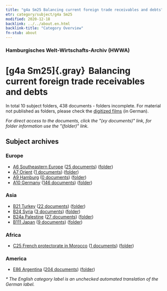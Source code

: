 ```yaml
---
title: "g4a Sm25 Balancing current foreign trade receivables and debts"
etr: category/subject/g4a Sm25
modified: 2020-12-18
backlink: ../../about.en.html
backlink-title: "Category Overview"
fn-stub: about
---
```


### Hamburgisches Welt-Wirtschafts-Archiv (HWWA)
# [g4a Sm25]{.gray}&#8201; Balancing current foreign trade receivables and debts&#160; 





In total 10 subject folders, 438 documents - folders incomplete.
For material not published as folders, please check the [digitized films](/film/h1_sh) (in German).

_For direct access to the documents, click the "(xy documents)" link, for folder information use the "(folder)" link._

## Subject archives



### Europe

- [A6 Southeastern Europe](../../../geo/about.en.html#A6) (<a href="https://dfg-viewer.de/show/?tx_dlf[id]=https://pm20.zbw.eu/mets/sh/1409xx/140900/1445xx/144554/public.mets.en.xml" target="_blank">25 documents</a>) ([folder](http://purl.org/pressemappe20/folder/sh/140900,144554))
- [A7 Orient](../../../geo/about.en.html#A7) (<a href="https://dfg-viewer.de/show/?tx_dlf[id]=https://pm20.zbw.eu/mets/sh/1409xx/140902/1445xx/144554/public.mets.en.xml" target="_blank">1 documents</a>) ([folder](http://purl.org/pressemappe20/folder/sh/140902,144554))
- [A9 Hamburg](../../../geo/about.en.html#A9) (<a href="https://dfg-viewer.de/show/?tx_dlf[id]=https://pm20.zbw.eu/mets/sh/1409xx/140905/1445xx/144554/public.mets.en.xml" target="_blank">0 documents</a>) ([folder](http://purl.org/pressemappe20/folder/sh/140905,144554))
- [A10 Germany](../../../geo/about.en.html#A10) (<a href="https://dfg-viewer.de/show/?tx_dlf[id]=https://pm20.zbw.eu/mets/sh/1261xx/126128/1445xx/144554/public.mets.en.xml" target="_blank">146 documents</a>) ([folder](http://purl.org/pressemappe20/folder/sh/126128,144554))

### Asia

- [B21 Turkey](../../../geo/about.en.html#B21) (<a href="https://dfg-viewer.de/show/?tx_dlf[id]=https://pm20.zbw.eu/mets/sh/1411xx/141111/1445xx/144554/public.mets.en.xml" target="_blank">22 documents</a>) ([folder](http://purl.org/pressemappe20/folder/sh/141111,144554))
- [B24 Syria](../../../geo/about.en.html#B24) (<a href="https://dfg-viewer.de/show/?tx_dlf[id]=https://pm20.zbw.eu/mets/sh/1411xx/141114/1445xx/144554/public.mets.en.xml" target="_blank">3 documents</a>) ([folder](http://purl.org/pressemappe20/folder/sh/141114,144554))
- [B24a Palestine](../../../geo/about.en.html#B24a) (<a href="https://dfg-viewer.de/show/?tx_dlf[id]=https://pm20.zbw.eu/mets/sh/1411xx/141115/1445xx/144554/public.mets.en.xml" target="_blank">27 documents</a>) ([folder](http://purl.org/pressemappe20/folder/sh/141115,144554))
- [B111 Japan](../../../geo/about.en.html#B111) (<a href="https://dfg-viewer.de/show/?tx_dlf[id]=https://pm20.zbw.eu/mets/sh/1412xx/141272/1445xx/144554/public.mets.en.xml" target="_blank">9 documents</a>) ([folder](http://purl.org/pressemappe20/folder/sh/141272,144554))

### Africa

- [C25 French protectorate in Morocco](../../../geo/about.en.html#C25) (<a href="https://dfg-viewer.de/show/?tx_dlf[id]=https://pm20.zbw.eu/mets/sh/1413xx/141358/1445xx/144554/public.mets.en.xml" target="_blank">1 documents</a>) ([folder](http://purl.org/pressemappe20/folder/sh/141358,144554))

### America

- [E86 Argentina](../../../geo/about.en.html#E86) (<a href="https://dfg-viewer.de/show/?tx_dlf[id]=https://pm20.zbw.eu/mets/sh/1416xx/141692/1445xx/144554/public.mets.en.xml" target="_blank">204 documents</a>) ([folder](http://purl.org/pressemappe20/folder/sh/141692,144554))


_* The English category label is an unchecked automated translation of the German label._

